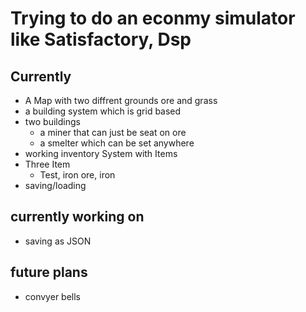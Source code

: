 # Trying to do an econmy simulator like Satisfactory, Dsp 

## Currently
  - A Map with two diffrent grounds ore and grass
  - a building system which is grid based
  - two buildings
    - a miner that can just be seat on ore
    - a smelter which can be set anywhere
  - working inventory System with Items
  - Three Item
    - Test, iron ore, iron
  - saving/loading

## currently working on
  - saving as JSON

## future plans
  - convyer bells

  
